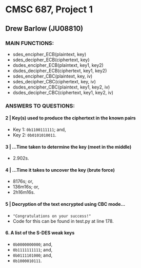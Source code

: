 # CMSC 687, Project 1
## Drew Barlow (JU08810)

### MAIN FUNCTIONS:
  * sdes_encipher_ECB(plaintext, key)
  * sdes_decipher_ECB(ciphertext, key)
  * dsdes_encipher_ECB(plaintext, key1, key2)
  * dsdes_decipher_ECB(ciphertext, key1, key2)
  * sdes_encipher_CBC(plaintext, key, iv)
  * sdes_decipher_CBC(ciphertext, key, iv)
  * dsdes_encipher_CBC(plaintext, key1, key2, iv)
  * dsdes_decipher_CBC(ciphertext, key1, key2, iv)

### ANSWERS TO QUESTIONS:
#### 2 | Key(s) used to produce the ciphertext in the known pairs
  * Key 1: `0b1100111111`; and,
  * Key 2: `0b0101010011`.

#### 3 | ...Time taken to determine the key (meet in the middle)
  * 2.902s.

#### 4 | ...Time it takes to uncover the key (brute force)
  * 8176s; or,
  * 136m16s; or,
  * 2h16m16s.

#### 5 | Decryption of the text encrypted using CBC mode...
  * `"Congratulations on your success!"`
  * Code for this can be found in test.py at line 178.

#### 6. A list of the S-DES weak keys
  * `0b0000000000`; and,
  * `0b1111111111`; and,
  * `0b0111101000`; and,
  * `0b1000010111`.

